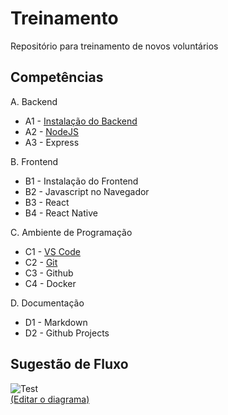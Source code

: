 # Treinamento
Repositório para treinamento de novos voluntários

## Competências
A. Backend
  * A1 - [Instalação do Backend](instalacao_do_backend.md)
  * A2 - [NodeJS](nodejs.md)
  * A3 - Express

B. Frontend
  * B1 - Instalação do Frontend
  * B2 - Javascript no Navegador
  * B3 - React
  * B4 - React Native

C. Ambiente de Programação
  * C1 - [VS Code](vscode.md)
  * C2 - [Git](git.md)
  * C3 - Github
  * C4 - Docker

D. Documentação
  * D1 - Markdown
  * D2 - Github Projects

## Sugestão de Fluxo

![Test](http://www.plantuml.com/plantuml/proxy?cache=no&src=https://raw.githubusercontent.com/Daissen/treinamento/main/test.iuml)
<br/>[(Editar o diagrama)](test.iuml)
